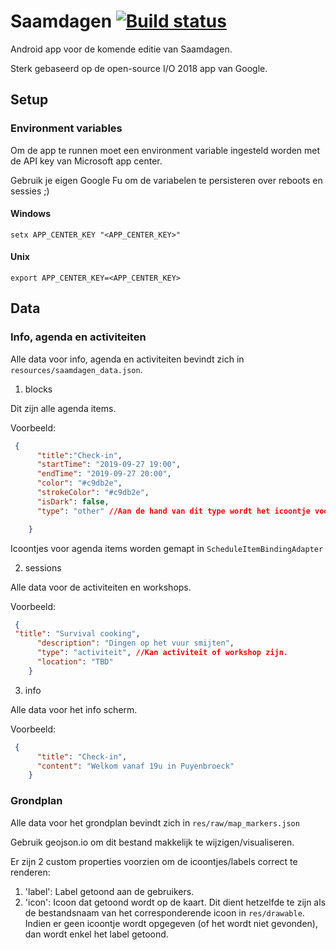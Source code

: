 # Saamdagen [![Build status](https://build.appcenter.ms/v0.1/apps/c8c2737c-9fdb-42aa-bb29-9f6ebcb95512/branches/master/badge)](https://appcenter.ms)

Android app voor de komende editie van Saamdagen.

Sterk gebaseerd op de open-source I/O 2018 app van Google.

## Setup

### Environment variables

Om de app te runnen moet een environment variable ingesteld worden met de API key van Microsoft app center.

Gebruik je eigen Google Fu om de variabelen te persisteren over reboots en sessies ;)

#### Windows

`setx APP_CENTER_KEY "<APP_CENTER_KEY>"`

#### Unix

`export APP_CENTER_KEY=<APP_CENTER_KEY>`

## Data

### Info, agenda en activiteiten

Alle data voor info, agenda en activiteiten bevindt zich in `resources/saamdagen_data.json`.

1. blocks

Dit zijn alle agenda items.

Voorbeeld:

```json
 {
      "title":"Check-in",
      "startTime": "2019-09-27 19:00",
      "endTime": "2019-09-27 20:00",
      "color": "#c9db2e",
      "strokeColor": "#c9db2e",
      "isDark": false,
      "type": "other" //Aan de hand van dit type wordt het icoontje voor het item bepaald.

    }
```

Icoontjes voor agenda items worden gemapt in `ScheduleItemBindingAdapter`

2. sessions

Alle data voor de activiteiten en workshops.

Voorbeeld:

```json
 {
 "title": "Survival cooking",
      "description": "Dingen op het vuur smijten",
      "type": "activiteit", //Kan activiteit of workshop zijn.
      "location": "TBD"
    }
```

3. info

Alle data voor het info scherm.

Voorbeeld:

```json
 {
      "title": "Check-in",
      "content": "Welkom vanaf 19u in Puyenbroeck"
    }
```

### Grondplan

Alle data voor het grondplan bevindt zich in `res/raw/map_markers.json`

Gebruik geojson.io om dit bestand makkelijk te wijzigen/visualiseren.

Er zijn 2 custom properties voorzien om de icoontjes/labels correct te renderen:

1. 'label': Label getoond aan de gebruikers.
2. 'icon': Icoon dat getoond wordt op de kaart. Dit dient hetzelfde te zijn als de bestandsnaam van het corresponderende icoon in `res/drawable`. Indien er geen icoontje wordt opgegeven (of het wordt niet gevonden), dan wordt enkel het label getoond.